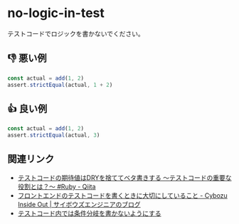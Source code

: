 # no-logic-in-test

テストコードでロジックを書かないでください。

## :thumbsdown: 悪い例

```ts
const actual = add(1, 2)
assert.strictEqual(actual, 1 + 2)
```

## :thumbsup: 良い例

```ts
const actual = add(1, 2)
assert.strictEqual(actual, 3)
```

## 関連リンク

- [テストコードの期待値はDRYを捨ててベタ書きする ～テストコードの重要な役割とは？～ #Ruby - Qiita](https://qiita.com/jnchito/items/eb3cfa9f7db752dcb796)
- [フロントエンドのテストコードを書くときに大切にしていること - Cybozu Inside Out | サイボウズエンジニアのブログ](https://blog.cybozu.io/entry/2022/11/14/120000)
- [テストコード内では条件分岐を書かないようにする](https://azukiazusa.dev/blog/avoid-writing-conditional-branches-in-the%E2%80%93test-code/)
